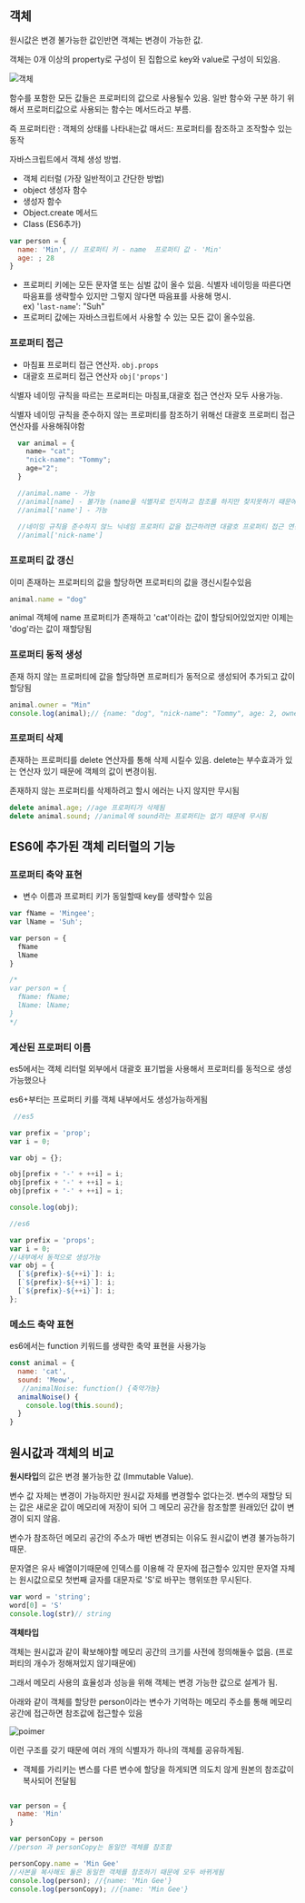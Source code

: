 ## 객체

원시값은 변경 불가능한 값인반면 객체는 변경이 가능한 값.

객체는 0개 이상의 property로 구성이 된 집합으로 key와 value로 구성이 되있음.

![객체](https://poiemaweb.com/assets/fs-images/10-1.png)

함수를 포함한 모든 값들은 프로퍼티의 값으로 사용될수 있음.
일반 함수와 구분 하기 위해서 프로퍼티값으로 사용되는 함수는 메서드라고 부름.

즉 프로퍼티란 : 객체의 상태를 나타내는값
매서드: 프로퍼티를 참조하고 조작할수 있는 동작

자바스크립트에서 객체 생성 방법.

- 객체 리터럴 (가장 일반적이고 간단한 방법)
- object 생성자 함수
- 생성자 함수
- Object.create 메서드
- Class (ES6추가)

```javascript
var person = {
  name: 'Min', // 프로퍼티 키 - name  프로퍼티 값 - 'Min'
  age: ; 28
}
```

- 프로퍼티 키에는 모든 문자열 또는 심벌 값이 올수 있음.
식별자 네이밍을 따른다면 따음표를 생략할수 있지만 그렇지 않다면 따음표를 사용해 명시. <br>
ex) '``last-name``': "Suh" <br>
- 프로퍼티 값에는 자바스크립트에서 사용할 수 있는 모든 값이 올수있음.

### 프로퍼티 접근 

- 마침표 프로퍼티 접근 연산자. `obj.props`
- 대괄호 프로퍼티 접근 연산자 `obj['props']`

식별자 네이밍 규칙을 따르는 프로퍼티는 마침표,대괄호 접근 연산자 모두 사용가능.

식별자 네이밍 규칙을 준수하지 않는 프로퍼티를 참조하기 위해선 대괄호 프로퍼티 접근 연산자를 사용해줘야함

```javascript
  var animal = {
    name= "cat";
    "nick-name": "Tommy"; 
    age="2";
  }

  //animal.name - 가능
  //animal[name] - 불가능 (name을 식별자로 인지하고 참조를 하지만 찾지못하기 때문에 reference error)
  //animal['name'] - 가능
  
  //네이밍 규칙을 준수하지 않느 닉네임 프로퍼티 값을 접근하려면 대괄호 프로퍼티 접근 연산자를 사용해야만함 
  //animal['nick-name']
```

  ### 프로퍼티 값 갱신

  이미 존재하는 프로퍼티의 값을 할당하면 프로퍼티의 값을 갱신시킬수있음

  ```javascript
  animal.name = "dog"
  ```
  animal 객체에 name 프로퍼티가 존재하고 'cat'이라는 값이 할당되어있었지만 이제는 'dog'라는 값이 재할당됨

### 프로퍼티 동적 생성

존재 하지 않는 프로퍼티에 값을 할당하면 프로퍼티가 동적으로 생성되어 추가되고 값이 할당됨

```javascript
animal.owner = "Min"
console.log(animal);// {name: "dog", "nick-name": "Tommy", age: 2, owner: "Min"}
```

### 프로퍼티 삭제
존재하는 프로퍼티를 delete 연산자를 통해 삭제 시킬수 있음. delete는 부수효과가 있는 연산자 있기 때문에 객체의 값이 변경이됨.

존재하지 않는 프로퍼티를 삭제하려고 할시 에러는 나지 않지만 무시됨

```javascript
delete animal.age; //age 프로퍼티가 삭제됨
delete animal.sound; //animal에 sound라는 프로퍼티는 없기 때문에 무시됨
```

## ES6에 추가된 객체 리터럴의 기능

### 프로퍼티 축약 표현

- 변수 이름과 프로퍼티 키가 동일할때 key를 생략할수 있음

```javascript
var fName = 'Mingee';
var lName = 'Suh';

var person = {
  fName
  lName
}

/* 
var person = {
  fName: fName;
  lName: lName;
}
*/
```

### 계산된 프로퍼티 이름

es5에서는 객체 리터럴 외부에서 대괄호 표기법을 사용해서 프로퍼티를 동적으로 생성 가능했으나

es6+부터는 프로퍼티 키를 객체 내부에서도 생성가능하게됨

```javascript
 //es5

var prefix = 'prop';
var i = 0;

var obj = {};

obj[prefix + '-' + ++i] = i;
obj[prefix + '-' + ++i] = i;
obj[prefix + '-' + ++i] = i;

console.log(obj);

//es6

var prefix = 'props';
var i = 0;
//내부에서 동적으로 생성가능
var obj = {
  [`${prefix}-${++i}`]: i;
  [`${prefix}-${++i}`]: i;
  [`${prefix}-${++i}`]: i;
};
```

### 메소드 축약 표현

es6에서는 function 키워드를 생략한 축약 표현을 사용가능

```javascript
const animal = {
  name: 'cat',
  sound: 'Meow',
   //animalNoise: function() {축약가능}
  animalNoise() {
    console.log(this.sound);
  } 
}
```

## 원시값과 객체의 비교

<b>원시타입</b>의 값은 변경 불가능한 값 (Immutable Value). 

변수 값 자체는 변경이 가능하지만 원시값 자체를 변경할수 없다는것. 
변수의 재할당 되는 값은 새로운 값이 메모리에 저장이 되어 그 메모리 공간을 참조할뿐 원래있던 값이 변경이 되지 않음.

변수가 참조하던 메모리 공간의 주소가 매번 변경되는 이유도 원시값이 변경 불가능하기 때문.

문자열은 유사 배열이기때문에 인덱스를 이용해 각 문자에 접근할수 있지만 문자열 자체는 원시값으로모 첫번째 글자를 대문자로 'S'로 바꾸는 행위또한 무시된다.

```javascript
var word = 'string';
word[0] = 'S'
console.log(str)// string
```

<b>객체타입</b>

객체는 원시값과 같이 확보해야할 메모리 공간의 크기를 사전에 정의해둘수 없음. (프로퍼티의 개수가 정해져있지 않기때문에)

그래서 메모리 사용의 효율성과 성능을 위해 객체는 변경 가능한 값으로 설계가 됨.

아래와 같이 객체를 할당한 person이라는 변수가 기억하는 메모리 주소를 통해 메모리 공간에 접근하면 참조값에 접근할수 있음

![poimer](https://poiemaweb.com/assets/fs-images/11-8.png)

이런 구조를 갖기 때문에 여러 개의 식별자가 하나의 객체를 공유하게됨.
- 객체를 가리키는 변스를 다른 변수에 할당을 하게되면 의도치 않게 원본의 참조값이 복사되어 전달됨

```javascript

var person = {
  name: 'Min'
}

var personCopy = person
//person 과 personCopy는 동일안 객체를 참조함

personCopy.name = 'Min Gee'
//사본을 복사해도 둘은 동일한 객체를 참조하기 때문에 모두 바뀌게됨
console.log(person); //{name: 'Min Gee'}
console.log(personCopy); //{name: 'Min Gee'}
```


